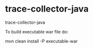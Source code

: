 trace-collector-java
====================

trace-collector-java

To build executable war file do:

mvn clean install -P executable-war
